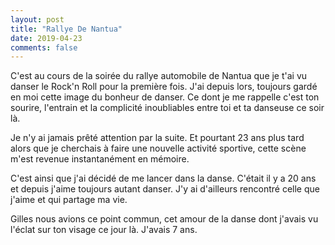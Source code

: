 ```yaml
---
layout: post
title: "Rallye De Nantua"
date: 2019-04-23
comments: false
---
```


C'est au cours de la soirée du rallye automobile de Nantua 
que je t'ai vu danser le Rock'n Roll pour la première fois.
J'ai depuis lors, toujours gardé en moi cette image du bonheur de danser. 
Ce dont je me rappelle c'est ton sourire, l'entrain et la complicité 
inoubliables entre toi et ta danseuse ce soir là.

Je n'y ai jamais prêté attention par la suite. 
Et pourtant 23 ans plus tard alors que je cherchais à faire une nouvelle 
activité sportive, cette scène m'est revenue instantanément en mémoire. 

C'est ainsi que j'ai décidé de me lancer dans la danse.
C'était il y a 20 ans et depuis j'aime toujours autant danser.
J'y ai d'ailleurs rencontré celle que j'aime et qui partage ma vie.

Gilles nous avions ce point commun, cet amour de la danse dont j'avais 
vu l'éclat sur ton visage ce jour là. J'avais 7 ans.

